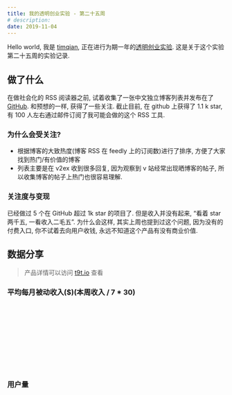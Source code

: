 ```yaml
---
title: 我的透明创业实验 - 第二十五周
# description:
date: 2019-11-04
---
```


Hello world, 我是 [timqian](https://github.com/timqian), 正在进行为期一年的[透明创业实验](https://blog.t9t.io/transparent-startup-experiment-2019-05-20/). 这是关于这个实验第二十五周的实验记录.

## 做了什么

在做社会化的 RSS 阅读器之前, 试着收集了一张中文独立博客列表并发布在了 [GitHub](https://github.com/timqian/chinese-independent-blogs). 和预想的一样, 获得了一些关注. 截止目前, 在 github 上获得了 1.1 k star, 有 100 人左右通过邮件订阅了我可能会做的这个 RSS 工具.

### 为什么会受关注?

- 根据博客的大致热度(博客 RSS 在 feedly 上的订阅数)进行了排序, 方便了大家找到热门/有价值的博客
- 列表主要是在 v2ex 收到很多回复, 因为观察到 v 站经常出现晒博客的帖子, 所以收集博客的帖子上热门也很容易理解.

### 关注度与变现

已经做过 5 个在 GitHub 超过 1k star 的项目了. 但是收入并没有起来, “看着 star 两千五, 一看收入二毛五”. 为什么会这样, 其实上周也提到过这个问题, 因为没有的付费入口, 你不试着去向用户收钱, 永远不知道这个产品有没有商业价值.

## 数据分享

> 产品详情可以访问 [t9t.io](https://t9t.io) 查看

### 平均每月被动收入($)(本周收入 / 7 * 30)

<svg id="incomeChart"></svg>

### 用户量
<svg id="userChart"></svg>

<script src="https://cdn.jsdelivr.net/npm/chart.xkcd@1.1.3/dist/chart.xkcd.min.js"></script>

<script>
var incomesvg = document.getElementById('incomeChart');
var usersvg = document.getElementById('userChart');


new chartXkcd.XY(incomesvg, {
  xLabel: 'weeks',
  data: {
    datasets: [{
        label: 'star-history',
        data: [{x:0,y:0.69},{x:1,y:0},{x:2,y:25.7},{x:3,y:12.8},{x:4,y:0},{x:5,y:8.571428571428571},{x:6,y:4.285714285714286},{x:7,y:4.285714285714286},{x:8,y:8.571428571428571},{x:9,y:8.571428571428571},{x:10,y:4.285714285714286},{x:11,y:17.142857142857142},{x:12,y:8.571428571428571},{x:13,y:3/7*30},{x:14,y:1/7*30},{x:15,y:3/7*30},{x:16,y:2/7*30},{x:17,y:0},{x:18,y:3/7*30},{x:21,y:1/7*30},{x:22,y:2/7*30},{x:23,y:3/7*30},{x:24,y:2/7*30}]
    }, {
        label: 'patron',
        data: [{x:10,y:0},{x:11,y:1},{x:12,y:1},{x:13,y:2},{x:14,y:8},{x:15,y:8},{x:16,y:9},{x:17,y:10},{x:18,y:10},{x:21,y:9},{x:22,y:9},{x:23,y:10},{x:24,y:11}]
    }]
  },
  options: {
    showLine: true,
    dotSize: 0.5,
    xTickCount: 5,
  },
});

new chartXkcd.XY(usersvg, {
  xLabel: 'weeks',
  data: {
      datasets: [{
          label: 'repo-analytics',
          data: [{x:21,y:0}, {x:22,y:69},{x:23,y:82},{x:24,y:89}]
      },{
          label: 'wewe',
          data: [{x:3,y:0},{x:4,y:60},{x:5,y:80},{x:6,y:91},{x:7,y:95},{x:8,y:95},{x:9,y:103},{x:10,y:103},{x:11,y:103},{x:12,y:103},{x:13,y:103},{x:14,y:103},{x:15,y:103},{x:16,y:108},{x:16,y:108},{x:17,y:111},{x:18,y:111},{x:21,y:127},{x:22,y:128},{x:23,y:128},{x:24,y:128}]
      },{
          label: 'open source jobs',
          data: [{x:0,y:39},{x:1,y:60},{x:2,y:62},{x:3,y:80},{x:4,y:101},{x:5,y:105},{x:6,y:109},{x:7,y:111},{x:8,y:113},{x:9,y:114},{x:10,y:119},{x:11,y:121},{x:12,y:122},{x:13,y:123},{x:14,y:123},{x:15,y:127},{x:16,y:131},{x:17,y:132},{x:18,y:133},{x:21,y:139},{x:22,y:140},{x:23,y:141},{x:24,y:141}]
      },{
          label: 'tomato-pie',
          data: [{x:0,y:653},{x:1,y:673},{x:2,y:722},{x:3,y:634},{x:4,y:647},{x:5,y:705},{x:6,y:681},{x:7,y:714},{x:8,y:712},{x:9,y:733},{x:10,y:774},{x:11,y:779},{x:12,y:801},{x:13,y:821},{x:14,y:898},{x:15,y:911},{x:16,y:981},{x:17,y:917},{x:18,y:920},{x:21,y:875},{x:22,y:904},{x:23,y:947},{x:24,y:1001}]
      },{
          label: 'star-history',
          data: [{x:0,y:21},{x:1,y:21},{x:2,y:28},{x:3,y:33},{x:4,y:33},{x:5,y:34},{x:6,y:39},{x:7,y:38},{x:8,y:40},{x:9,y:47},{x:10,y:48},{x:11,y:50},{x:12,y:61},{x:13,y:58},{x:14,y:55},{x:15,y:57},{x:16,y:58},{x:17,y:58},{x:18,y:63},{x:21,y:73},{x:22,y:75},{x:23,y:82},{x:24,y:81}]
      },]
  },
  options: {
    showLine: true,
    dotSize: 0.5,
    xTickCount: 5,
  }
});

</script>
